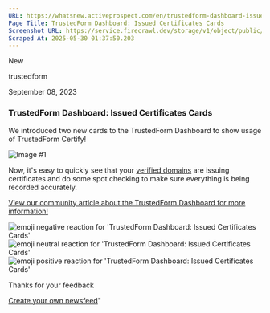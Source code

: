 ```yaml
---
URL: https://whatsnew.activeprospect.com/en/trustedform-dashboard-issued-certificates-cards
Page Title: TrustedForm Dashboard: Issued Certificates Cards
Screenshot URL: https://service.firecrawl.dev/storage/v1/object/public/media/screenshot-66241c58-c102-44ad-ae6b-be97b5ed375e.png
Scraped At: 2025-05-30 01:37:50.203
---
```

New






trustedform



September 08, 2023

### TrustedForm Dashboard: Issued Certificates Cards

We introduced two new cards to the TrustedForm Dashboard to show usage of TrustedForm Certify!

![Image #1](https://app.getbeamer.com/pictures?id=338641-EGjvv73vv73vv70677-977-9O00G77-977-9M--_ve-_ve-_vSFT77-9MO-_ve-_ve-_ve-_ve-_ve-_ve-_vR3vv71kAA..&v=4)

Now, it's easy to quickly see that your [verified domains](https://community.activeprospect.com/posts/4649879-verify-domain-ownership) are issuing certificates and do some spot checking to make sure everything is being recorded accurately.

[View our community article about the TrustedForm Dashboard for more information!](https://community.activeprospect.com/posts/4560120-trustedform-dashboard)

![emoji negative reaction for 'TrustedForm Dashboard: Issued Certificates Cards'](https://app.getbeamer.com/images/emojiNeg.svg)![emoji neutral reaction for 'TrustedForm Dashboard: Issued Certificates Cards'](https://app.getbeamer.com/images/emojiNeut.svg)![emoji positive reaction for 'TrustedForm Dashboard: Issued Certificates Cards'](https://app.getbeamer.com/images/emojiPos.svg)

Thanks for your feedback

[Create your own newsfeed](https://www.getbeamer.com/?ref=watermark_MErKJCnu12412_public&company=ActiveProspect&watermarkRef=create&utm_term=MErKJCnu12412&utm_content=ActiveProspect&utm_source=standalone&utm_medium=footer&utm_campaign=create)"

